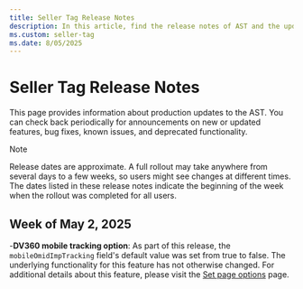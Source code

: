 ```yaml
---
title: Seller Tag Release Notes
description: In this article, find the release notes of AST and the updates made for each release.
ms.custom: seller-tag
ms.date: 8/05/2025
---
```


# Seller Tag Release Notes

This page provides information about production updates to the AST. You can check back periodically for announcements on new or updated features, bug fixes, known issues, and deprecated functionality.
> [!NOTE]
> Release dates are approximate. A full rollout may take anywhere from several days to a few weeks, so users might see changes at different times. The dates listed in these release notes indicate the beginning of the week when the rollout was completed for all users.

## Week of May 2, 2025

-**DV360 mobile tracking option**: As part of this release, the `mobileOmidImpTracking` field's default value was set from true to false. The underlying functionality for this feature has not otherwise changed. For additional details about this feature, please visit the [Set page options](set-page-options.md) page.
